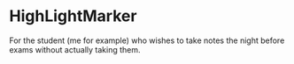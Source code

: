 # HighLightMarker
For the student (me for example) who wishes to take notes the night before exams without actually taking them.
